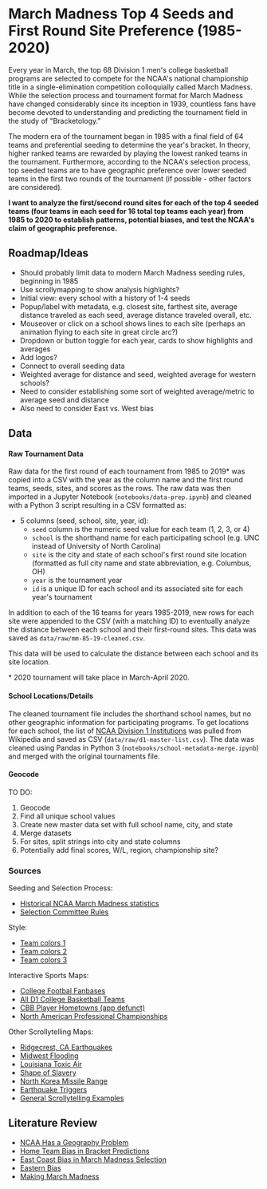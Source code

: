 # March Madness Top 4 Seeds and First Round Site Preference (1985-2020)

Every year in March, the top 68 Division 1 men's college basketball programs are selected to compete for the NCAA's national championship title in a single-elimination competition colloquially called March Madness. While the selection process and tournament format for March Madness have changed considerably since its inception in 1939, countless fans have become devoted to understanding and predicting the tournament field in the study of "Bracketology."

The modern era of the tournament began in 1985 with a final field of 64 teams and preferential seeding to determine the year's bracket. In theory, higher ranked teams are rewarded by playing the lowest ranked teams in the tournament. Furthermore, according to the NCAA's selection process, top seeded teams are to have geographic preference over lower seeded teams in the first two rounds of the tournament (if possible - other factors are considered).

**I want to analyze the first/second round sites for each of the top 4 seeded teams (four teams in each seed for 16 total top teams each year) from 1985 to 2020 to establish patterns, potential biases, and test the NCAA's claim of geographic preference.**

## Roadmap/Ideas

- Should probably limit data to modern March Madness seeding rules, beginning in 1985
- Use scrollymapping to show analysis highlights?
- Initial view: every school with a history of 1-4 seeds
- Popup/label with metadata, e.g. closest site, farthest site, average distance traveled as each seed, average distance
  traveled overall, etc.
- Mouseover or click on a school shows lines to each site (perhaps an animation flying to each site in great circle arc?)
- Dropdown or button toggle for each year, cards to show highlights and averages
- Add logos?
- Connect to overall seeding data
- Weighted average for distance and seed, weighted average for western schools?
- Need to consider establishing some sort of weighted average/metric to average seed and distance
- Also need to consider East vs. West bias

## Data

#### Raw Tournament Data

Raw data for the first round of each tournament from 1985 to 2019\* was copied into a CSV with the year as the column name
and the first round teams, seeds, sites, and scores as the rows. The raw data was then imported in a Jupyter Notebook
(`notebooks/data-prep.ipynb`) and cleaned with a Python 3 script resulting in a CSV formatted as:

- 5 columns (seed, school, site, year, id):
  - `seed` column is the numeric seed value for each team (1, 2, 3, or 4)
  - `school` is the shorthand name for each participating school (e.g. UNC instead of University of North Carolina)
  - `site` is the city and state of each school's first round site location (formatted as full city name and state
    abbreviation, e.g. Columbus, OH)
  - `year` is the tournament year
  - `id` is a unique ID for each school and its associated site for each year's tournament

In addition to each of the 16 teams for years 1985-2019, new rows for each site were appended to the CSV (with a
matching ID) to eventually analyze the distance between each school and their first-round sites. This data was saved as
`data/raw/mm-85-19-cleaned.csv`.

This data will be used to calculate the distance between each school and its site location.

\* 2020 tournament will take place in March-April 2020.

#### School Locations/Details

The cleaned tournament file includes the shorthand school names, but no other geographic information for participating
programs. To get locations for each school, the list of [NCAA Division 1 Institutions](https://en.wikipedia.org/wiki/List_of_NCAA_Division_I_institutions)
was pulled from Wikipedia and saved as CSV (`data/raw/d1-master-list.csv`). The data was cleaned using Pandas in Python 3
(`notebooks/school-metadata-merge.ipynb`) and merged with the original tournaments file.

#### Geocode

TO DO:

1. Geocode
2. Find all unique school values
3. Create new master data set with full school name, city, and state
4. Merge datasets
5. For sites, split strings into city and state columns
6. Potentially add final scores, W/L, region, championship site?

### Sources

Seeding and Selection Process:

- [Historical NCAA March Madness statistics](https://www.sports-reference.com/cbb/postseason/)
- [Selection Committee Rules](https://www.ncaa.com/news/basketball-men/article/2018-10-19/how-field-68-teams-picked-march-madness)

Style:

- [Team colors 1](https://en.wikipedia.org/wiki/Module:College_color)
- [Team colors 2](https://teamcolorcodes.com/ncaa-color-codes/)
- [Team colors 3](https://usteamcolors.com/ncaa-division-1/)

Interactive Sports Maps:

- [College Footbal Fanbases](https://www.nytimes.com/interactive/2014/10/03/upshot/ncaa-football-map.html#5,42.944,-91.752)
- [All D1 College Basketball Teams](https://www.google.com/maps/d/u/0/viewer?dg=feature&ie=UTF8&oe=UTF8&msa=0&mid=1bXEv7hQrqKE6DccLudQ-oywpdZ0&ll=35.710909718852356%2C-113.24631124999996&z=4)
- [CBB Player Hometowns (app defunct)](http://www.thepostgame.com/every-ncaa-basketball-players-hometown-map)
- [North American Professional Championships](http://www.slate.com/articles/sports/sports_nut/2012/05/sports_championship_map_explore_every_championship_in_the_history_of_mlb_the_nba_the_nhl_and_the_nfl_.html)

Other Scrollytelling Maps:

- [Ridgecrest, CA Earthquakes](https://www.nytimes.com/interactive/2019/07/19/us/california-earthquakes.html)
- [Midwest Flooding](https://www.nytimes.com/interactive/2019/09/11/us/midwest-flooding.html?te=1&nl=morning-briefing&emc=edit_NN_p_20190912&section=topNews?campaign_id=9&instance_id=12323&segment_id=16950&user_id=f0e74355e8fe8b3573e180f2b848b4bd&regi_id=80404684tion=topNews)
- [Louisiana Toxic Air](https://projects.propublica.org/louisiana-toxic-air/)
- [Shape of Slavery](https://pudding.cool/2017/01/shape-of-slavery/)
- [North Korea Missile Range](https://www.abc.net.au/news/2017-10-16/north-korea-missile-range-map/8880894)
- [Earthquake Triggers](https://www.williamrchase.com/vizrisk/vizrisk_main/)
- [General Scrollytelling Examples](https://vallandingham.me/scroll_talk/examples/)

## Literature Review

- [NCAA Has a Geography Problem](https://www.thebiglead.com/2019/02/10/the-ncaa-tournament-has-a-geography-problem-and-should-move-a-western-venue/)
- [Home Team Bias in Bracket Predictions](https://www.cbssports.com/college-basketball/news/homer-bias-is-real-and-it-will-derail-your-march-madness-bracket/)
- [East Coast Bias in March Madness Selection](https://honors.libraries.psu.edu/catalog/14064)
- [Eastern Bias](https://www.usatoday.com/story/sports/ncaab/2018/03/15/ncaa-tournament-has-curious-eastern-slant-bias/429897002/)
- [Making March Madness](https://books.google.com/books?id=zHsnDwAAQBAJ&pg=PA231&lpg=PA231&dq=march+madness+geographical+bias&source=bl&ots=sowe_VDUU4&sig=ACfU3U0rGr27TqR1NsO5Ygxv84bCcB7tug&hl=en&sa=X&ved=2ahUKEwiK9Lqlq9HnAhWHVN8KHTEYAIAQ6AEwCHoECAsQAQ)
